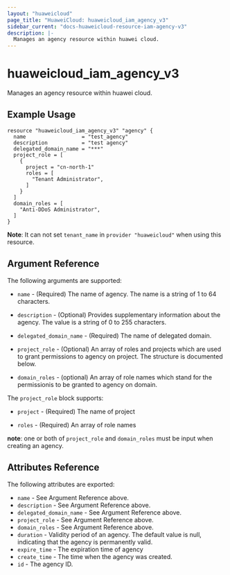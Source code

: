 ```yaml
---
layout: "huaweicloud"
page_title: "HuaweiCloud: huaweicloud_iam_agency_v3"
sidebar_current: "docs-huaweicloud-resource-iam-agency-v3"
description: |-
  Manages an agency resource within huawei cloud.
---
```


# huaweicloud\_iam\_agency\_v3

Manages an agency resource within huawei cloud.

## Example Usage

```hcl
resource "huaweicloud_iam_agency_v3" "agency" {
  name                  = "test_agency"
  description           = "test agency"
  delegated_domain_name = "***"
  project_role = [
    {
      project = "cn-north-1"
      roles = [
        "Tenant Administrator",
      ]
    }
  ]
  domain_roles = [
    "Anti-DDoS Administrator",
  ]
}
```

**Note**: It can not set `tenant_name` in `provider "huaweicloud"` when
   using this resource.

## Argument Reference

The following arguments are supported:

* `name` - (Required) The name of agency. The name is a string of 1 to 64
    characters.

* `description` - (Optional) Provides supplementary information about the
    agency. The value is a string of 0 to 255 characters.

* `delegated_domain_name` - (Required) The name of delegated domain.

* `project_role` - (Optional) An array of roles and projects which are used to
    grant permissions to agency on project. The structure is documented below.

* `domain_roles` - (optional) An array of role names which stand for the
    permissionis to be granted to agency on domain.

The `project_role` block supports:

* `project` - (Required) The name of project

* `roles` - (Required) An array of role names

**note**:
    one or both of `project_role` and `domain_roles` must be input when
creating an agency.

## Attributes Reference

The following attributes are exported:

* `name` - See Argument Reference above.
* `description` - See Argument Reference above.
* `delegated_domain_name` - See Argument Reference above.
* `project_role` - See Argument Reference above.
* `domain_roles` - See Argument Reference above.
* `duration` - Validity period of an agency. The default value is null,
    indicating that the agency is permanently valid.
* `expire_time` - The expiration time of agency
* `create_time` - The time when the agency was created.
* `id` - The agency ID.

